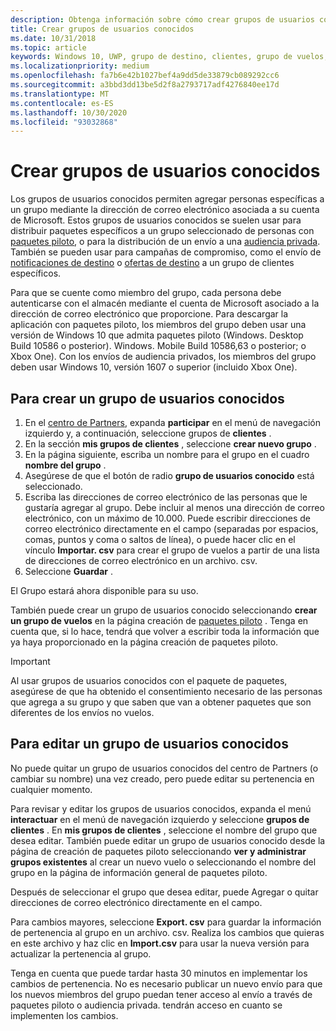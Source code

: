 ```yaml
---
description: Obtenga información sobre cómo crear grupos de usuarios conocidos que se usarán para la creación de paquetes y mucho más.
title: Crear grupos de usuarios conocidos
ms.date: 10/31/2018
ms.topic: article
keywords: Windows 10, UWP, grupo de destino, clientes, grupo de vuelos, grupos de usuarios, usuarios conocidos
ms.localizationpriority: medium
ms.openlocfilehash: fa7b6e42b1027bef4a9dd5de33879cb089292cc6
ms.sourcegitcommit: a3bbd3dd13be5d2f8a2793717adf4276840ee17d
ms.translationtype: MT
ms.contentlocale: es-ES
ms.lasthandoff: 10/30/2020
ms.locfileid: "93032868"
---
```

# <a name="create-known-user-groups"></a>Crear grupos de usuarios conocidos

Los grupos de usuarios conocidos permiten agregar personas específicas a un grupo mediante la dirección de correo electrónico asociada a su cuenta de Microsoft. Estos grupos de usuarios conocidos se suelen usar para distribuir paquetes específicos a un grupo seleccionado de personas con [paquetes piloto](package-flights.md), o para la distribución de un envío a una [audiencia privada](choose-visibility-options.md#audience). También se pueden usar para campañas de compromiso, como el envío de [notificaciones de destino](send-push-notifications-to-your-apps-customers.md) o [ofertas de destino](use-targeted-offers-to-maximize-engagement-and-conversions.md) a un grupo de clientes específicos.

Para que se cuente como miembro del grupo, cada persona debe autenticarse con el almacén mediante el cuenta de Microsoft asociado a la dirección de correo electrónico que proporcione. Para descargar la aplicación con paquetes piloto, los miembros del grupo deben usar una versión de Windows 10 que admita paquetes piloto (Windows. Desktop Build 10586 o posterior). Windows. Mobile Build 10586,63 o posterior; o Xbox One). Con los envíos de audiencia privados, los miembros del grupo deben usar Windows 10, versión 1607 o superior (incluido Xbox One).

## <a name="to-create-a-known-user-group"></a>Para crear un grupo de usuarios conocidos

1. En el [centro de Partners](https://partner.microsoft.com/dashboard), expanda **participar** en el menú de navegación izquierdo y, a continuación, seleccione grupos de **clientes** . 
2. En la sección **mis grupos de clientes** , seleccione **crear nuevo grupo** .
3. En la página siguiente, escriba un nombre para el grupo en el cuadro **nombre del grupo** .
4. Asegúrese de que el botón de radio **grupo de usuarios conocido** está seleccionado.
5. Escriba las direcciones de correo electrónico de las personas que le gustaría agregar al grupo. Debe incluir al menos una dirección de correo electrónico, con un máximo de 10.000. Puede escribir direcciones de correo electrónico directamente en el campo (separadas por espacios, comas, puntos y coma o saltos de línea), o puede hacer clic en el vínculo **Importar. csv** para crear el grupo de vuelos a partir de una lista de direcciones de correo electrónico en un archivo. csv.
6. Seleccione **Guardar** .

El Grupo estará ahora disponible para su uso.

También puede crear un grupo de usuarios conocido seleccionando **crear un grupo de vuelos** en la página creación de [paquetes piloto](package-flights.md) . Tenga en cuenta que, si lo hace, tendrá que volver a escribir toda la información que ya haya proporcionado en la página creación de paquetes piloto.

> [!IMPORTANT]
> Al usar grupos de usuarios conocidos con el paquete de paquetes, asegúrese de que ha obtenido el consentimiento necesario de las personas que agrega a su grupo y que saben que van a obtener paquetes que son diferentes de los envíos no vuelos. 

## <a name="to-edit-a-known-user-group"></a>Para editar un grupo de usuarios conocidos

No puede quitar un grupo de usuarios conocidos del centro de Partners (o cambiar su nombre) una vez creado, pero puede editar su pertenencia en cualquier momento.

Para revisar y editar los grupos de usuarios conocidos, expanda el menú **interactuar** en el menú de navegación izquierdo y seleccione **grupos de clientes** . En **mis grupos de clientes** , seleccione el nombre del grupo que desea editar. También puede editar un grupo de usuarios conocido desde la página de creación de paquetes piloto seleccionando **ver y administrar grupos existentes** al crear un nuevo vuelo o seleccionando el nombre del grupo en la página de información general de paquetes piloto. 

Después de seleccionar el grupo que desea editar, puede Agregar o quitar direcciones de correo electrónico directamente en el campo.

Para cambios mayores, seleccione **Export. csv** para guardar la información de pertenencia al grupo en un archivo. csv. Realiza los cambios que quieras en este archivo y haz clic en **Import.csv** para usar la nueva versión para actualizar la pertenencia al grupo.

Tenga en cuenta que puede tardar hasta 30 minutos en implementar los cambios de pertenencia. No es necesario publicar un nuevo envío para que los nuevos miembros del grupo puedan tener acceso al envío a través de paquetes piloto o audiencia privada. tendrán acceso en cuanto se implementen los cambios. 






